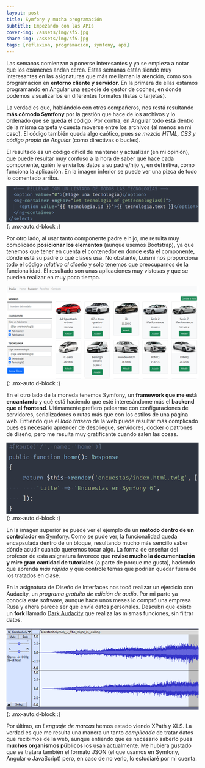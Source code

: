 ```yaml
---
layout: post
title: Symfony y mucha programación
subtitle: Empezando con las APIs
cover-img: /assets/img/sf5.jpg
share-img: /assets/img/sf5.jpg
tags: [reflexion, programacion, symfony, api]
---
```


Las semanas comienzan a ponerse interesantes y ya se empieza a notar que los exámenes andan cerca. Estas semanas están siendo muy interesantes en las asignaturas que más me llaman la atención, como son programación en **entorno cliente y servidor**. En la primera de ellas estamos programando en Angular una especie de gestor de coches, en donde podemos visualizarlos en diferentes formatos (listas o tarjetas).

La verdad es que, hablándolo con otros compañeros, nos restá resultando **más cómodo Symfony** por la gestión que hace de los archivos y lo ordenado que se queda el código. Por contra, en Angular todo está dentro de la misma carpeta y cuesta moverse entre los archivos (al menos en mi caso). El código también queda algo caótico, pues *se mezcla HTML, CSS y código propio de Angular* (como directivas o bucles).

El resultado es un código dificil de mantener y actualizar (en mi opinión), que puede resultar muy confuso a la hora de saber qué hace cada componente, quién le envía los datos a su padre/hijo y, en definitiva, cómo funciona la aplicación. En la imagen inferior se puede ver una pizca de todo lo comentado arriba.

![Código en Angular](/assets/img/angularcode.PNG){: .mx-auto.d-block :}

Por otro lado, al usar tanto componente padre e hijo, me resulta muy complicado **posicionar los elementos** (aunque usemos Bootstrap), ya que tenemos que tener en cuenta el contenedor en donde está el componente, dónde está su padre o qué clases usa. No obstante, Luismi nos proporciona todo el código *relativo al diseño* y solo tenemos que preocuparnos de la funcionalidad. El resultado son unas aplicaciones muy vistosas y que se pueden realizar en muy poco tiempo.

![Código en Angular](/assets/img/cochesang.PNG){: .mx-auto.d-block :}

En el otro lado de la moneda tenemos Symfony, un **framework que me está encantando** y qué está haciendo que esté interesándome más el **backend que el frontend**. Últimamente prefiero pelearme con configuraciones de servidores, serializadores o rutas más que con los estilos de una página web. Entiendo que el *lado trasero* de la web puede resultar más complicado pues es necesario aprender de despliegue, servidores, docker o patrones de diseño, pero me resulta muy gratificante cuando salen las cosas.

![Código en Symfony](/assets/img/routesf.PNG){: .mx-auto.d-block :}

En la imagen superior se puede ver el ejemplo de un **método dentro de un controlador** en Symfony. Como se pude ver, la funcionalidad queda encapsulada dentro de un bloque, resultando mucho más sencillo saber dónde acudir cuando queremos tocar algo. La forma de enseñar del profesor de esta asignatura favorece que **revise mucho la documentación y mire gran cantidad de tutoriales** (a parte de porque me gusta), haciendo que aprenda *más rápido* y que controle temas que podrían quedar fuera de los tratados en clase.

En la asignatura de Diseño de Interfaces nos tocó realizar un ejercicio con Audacity, un *programa gratuito de edición de audio*. Por mi parte ya conocía este software, aunque hace unos meses lo compró una empresa Rusa y ahora parece ser que envía datos personales. Descubrí que existe un **fork** llamado [Dark Audacity](http://www.darkaudacity.com/) que realiza las mismas funciones, sin filtrar datos.

![Audacity](/assets/img/filtroaud.PNG){: .mx-auto.d-block :}

Por último, en *Lenguaje de marcas* hemos estado viendo XPath y XLS. La verdad es que me resulta una manera un tanto *complicada* de tratar datos que recibimos de la web, aunque entiendo que es necesario saberlo pues **muchos organismos públicos** los usan actualmente. Me hubiera gustado que se tratara también el formato JSON (el que usamos en Symfony, Angular o JavaScript) pero, en caso de no verlo, lo estudiaré por mi cuenta.
